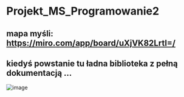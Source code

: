 # Projekt_MS_Programowanie2
## mapa myśli: https://miro.com/app/board/uXjVK82LrtI=/

## kiedyś powstanie tu ładna biblioteka z pełną dokumentacją ...
![image](https://github.com/WWozniakProgrammer/Projekt_MS_Programowanie2/assets/155389887/9a27cb61-e880-4025-9a93-59efff572077)

